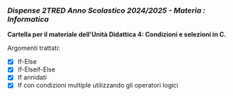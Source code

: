 ### *Dispense 2TRED Anno Scolastico 2024/2025 - Materia : Informatica*

**Cartella per il materiale dell'Unità Didattica 4: Condizioni e selezioni in C.**

Argomenti trattati:
- [X] If-Else
- [X] If-Elseif-Else
- [X] If annidati
- [X] If con condizioni multiple utilizzando gli operatori logici